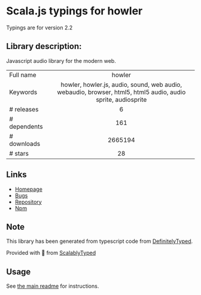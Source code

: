 
# Scala.js typings for howler

Typings are for version 2.2

## Library description:
Javascript audio library for the modern web.

|                    |                 |
| ------------------ | :-------------: |
| Full name          | howler |
| Keywords           | howler, howler.js, audio, sound, web audio, webaudio, browser, html5, html5 audio, audio sprite, audiosprite |
| # releases         | 6 |
| # dependents       | 161 |
| # downloads        | 2665194 |
| # stars            | 28 |

## Links
- [Homepage](https://howlerjs.com)
- [Bugs](https://github.com/goldfire/howler.js/issues)
- [Repository](https://github.com/goldfire/howler.js)
- [Npm](https://www.npmjs.com/package/howler)
    


## Note
This library has been generated from typescript code from [DefinitelyTyped](https://definitelytyped.org).

Provided with :purple_heart: from [ScalablyTyped](https://github.com/oyvindberg/ScalablyTyped)

## Usage
See [the main readme](../../readme.md) for instructions.



